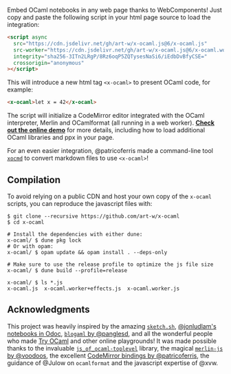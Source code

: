 Embed OCaml notebooks in any web page thanks to WebComponents! Just copy and paste the following script in your html page source to load the integration:

```html
<script async
  src="https://cdn.jsdelivr.net/gh/art-w/x-ocaml.js@6/x-ocaml.js"
  src-worker="https://cdn.jsdelivr.net/gh/art-w/x-ocaml.js@6/x-ocaml.worker+effects.js"
  integrity="sha256-3ITn2LRgP/8Rz6oqP5ZQTysesNaSi6/iEdbDvBfyCSE="
  crossorigin="anonymous"
></script>
```

This will introduce a new html tag `<x-ocaml>` to present OCaml code, for example:

```html
<x-ocaml>let x = 42</x-ocaml>
```

The script will initialize a CodeMirror editor integrated with the OCaml interpreter, Merlin and OCamlformat (all running in a web worker). [**Check out the online demo**](https://art-w.github.io/x-ocaml/) for more details, including how to load additional OCaml libraries and ppx in your page.

For an even easier integration, @patricoferris made a command-line tool [`xocmd`](https://github.com/patricoferris/xocmd) to convert markdown files to use `<x-ocaml>`!

## Compilation

To avoid relying on a public CDN and host your own copy of the `x-ocaml` scripts, you can reproduce the javascript files with:

```shell
$ git clone --recursive https://github.com/art-w/x-ocaml
$ cd x-ocaml

# Install the dependencies with either dune:
x-ocaml/ $ dune pkg lock
# Or with opam:
x-ocaml/ $ opam update && opam install . --deps-only

# Make sure to use the release profile to optimize the js file size
x-ocaml/ $ dune build --profile=release

x-ocaml/ $ ls *.js
x-ocaml.js  x-ocaml.worker+effects.js  x-ocaml.worker.js
```

## Acknowledgments

This project was heavily inspired by the amazing [`sketch.sh`](https://sketch.sh), [@jonludlam's notebooks in Odoc](https://jon.recoil.org/notebooks/foundations/foundations1.html#a-first-session-with-ocaml), [`blogaml` by @panglesd](https://github.com/panglesd/blogaml), and all the wonderful people who made [Try OCaml](https://try.ocamlpro.com/) and other online playgrounds! It was made possible thanks to the invaluable [`js_of_ocaml-toplevel`](https://github.com/ocsigen/js_of_ocaml) library, the magical [`merlin-js` by @voodoos](https://github.com/voodoos/merlin-js), the excellent [CodeMirror bindings by @patricoferris](https://github.com/patricoferris/jsoo-code-mirror/), the guidance of @Julow on `ocamlformat` and the javascript expertise of @xvw.
